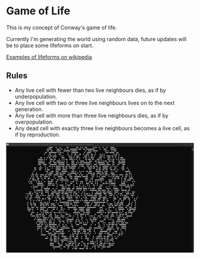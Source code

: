 # Game of Life

This is my concept of Conway's game of life.

Currently I'm generating the world using random data, future updates will be to place some lifeforms on start.

[Examples of lifeforms on wikipedia](https://en.wikipedia.org/wiki/Conway's_Game_of_Life#Examples_of_patterns)

## Rules

- Any live cell with fewer than two live neighbours dies, as if by underpopulation.
- Any live cell with two or three live neighbours lives on to the next generation.
- Any live cell with more than three live neighbours dies, as if by overpopulation.
- Any dead cell with exactly three live neighbours becomes a live cell, as if by reproduction.

![Screenshot](./images/screenshot.png "Screenshot")

